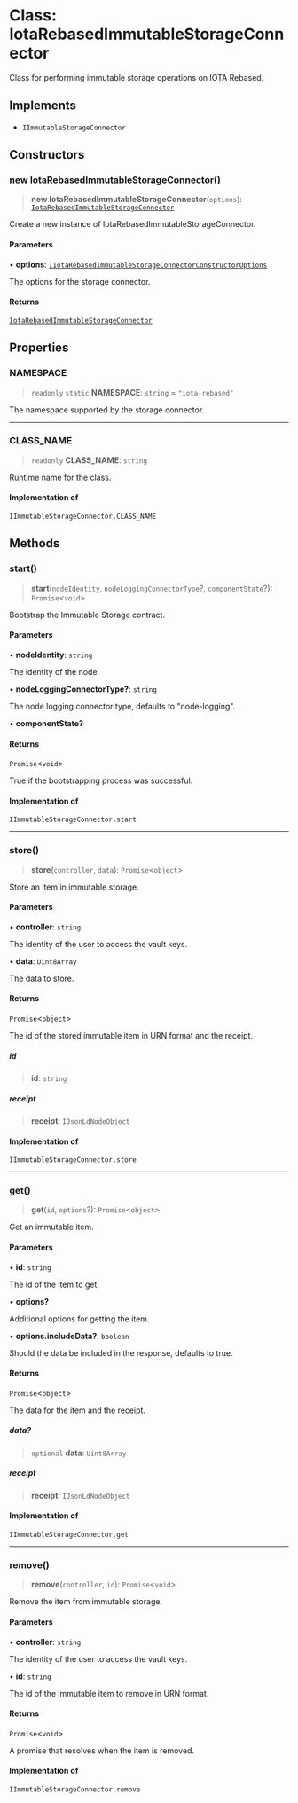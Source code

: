 # Class: IotaRebasedImmutableStorageConnector

Class for performing immutable storage operations on IOTA Rebased.

## Implements

- `IImmutableStorageConnector`

## Constructors

### new IotaRebasedImmutableStorageConnector()

> **new IotaRebasedImmutableStorageConnector**(`options`): [`IotaRebasedImmutableStorageConnector`](IotaRebasedImmutableStorageConnector.md)

Create a new instance of IotaRebasedImmutableStorageConnector.

#### Parameters

• **options**: [`IIotaRebasedImmutableStorageConnectorConstructorOptions`](../interfaces/IIotaRebasedImmutableStorageConnectorConstructorOptions.md)

The options for the storage connector.

#### Returns

[`IotaRebasedImmutableStorageConnector`](IotaRebasedImmutableStorageConnector.md)

## Properties

### NAMESPACE

> `readonly` `static` **NAMESPACE**: `string` = `"iota-rebased"`

The namespace supported by the storage connector.

***

### CLASS\_NAME

> `readonly` **CLASS\_NAME**: `string`

Runtime name for the class.

#### Implementation of

`IImmutableStorageConnector.CLASS_NAME`

## Methods

### start()

> **start**(`nodeIdentity`, `nodeLoggingConnectorType`?, `componentState`?): `Promise`\<`void`\>

Bootstrap the Immutable Storage contract.

#### Parameters

• **nodeIdentity**: `string`

The identity of the node.

• **nodeLoggingConnectorType?**: `string`

The node logging connector type, defaults to "node-logging".

• **componentState?**

#### Returns

`Promise`\<`void`\>

True if the bootstrapping process was successful.

#### Implementation of

`IImmutableStorageConnector.start`

***

### store()

> **store**(`controller`, `data`): `Promise`\<`object`\>

Store an item in immutable storage.

#### Parameters

• **controller**: `string`

The identity of the user to access the vault keys.

• **data**: `Uint8Array`

The data to store.

#### Returns

`Promise`\<`object`\>

The id of the stored immutable item in URN format and the receipt.

##### id

> **id**: `string`

##### receipt

> **receipt**: `IJsonLdNodeObject`

#### Implementation of

`IImmutableStorageConnector.store`

***

### get()

> **get**(`id`, `options`?): `Promise`\<`object`\>

Get an immutable item.

#### Parameters

• **id**: `string`

The id of the item to get.

• **options?**

Additional options for getting the item.

• **options.includeData?**: `boolean`

Should the data be included in the response, defaults to true.

#### Returns

`Promise`\<`object`\>

The data for the item and the receipt.

##### data?

> `optional` **data**: `Uint8Array`

##### receipt

> **receipt**: `IJsonLdNodeObject`

#### Implementation of

`IImmutableStorageConnector.get`

***

### remove()

> **remove**(`controller`, `id`): `Promise`\<`void`\>

Remove the item from immutable storage.

#### Parameters

• **controller**: `string`

The identity of the user to access the vault keys.

• **id**: `string`

The id of the immutable item to remove in URN format.

#### Returns

`Promise`\<`void`\>

A promise that resolves when the item is removed.

#### Implementation of

`IImmutableStorageConnector.remove`
